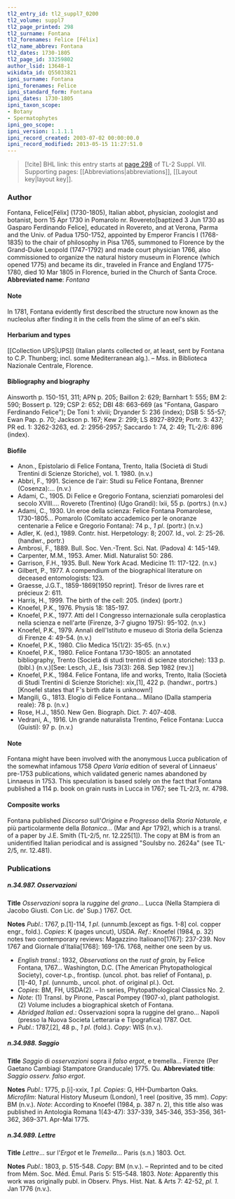 ```yaml
---
tl2_entry_id: tl2_suppl7_0200
tl2_volume: suppl7
tl2_page_printed: 298
tl2_surname: Fontana
tl2_forenames: Felice [Félix]
tl2_name_abbrev: Fontana
tl2_dates: 1730-1805
tl2_page_id: 33259802
author_lsid: 13648-1
wikidata_id: Q55033821
ipni_surname: Fontana
ipni_forenames: Felice
ipni_standard_form: Fontana
ipni_dates: 1730-1805
ipni_taxon_scope: 
- Botany
- Spermatophytes
ipni_geo_scope: 
ipni_version: 1.1.1.1
ipni_record_created: 2003-07-02 00:00:00.0
ipni_record_modified: 2013-05-15 11:27:51.0
---
```



> [!cite] BHL link: this entry starts at [page 298](https://www.biodiversitylibrary.org/page/33259802) of TL-2 Suppl. VII.
> Supporting pages: [[Abbreviations|abbreviations]], [[Layout key|layout key]].

### Author

Fontana, Felice\[Félix\] (1730-1805), Italian abbot, physician, zoologist and botanist, born 15 Apr 1730 in Pomarolo nr. Rovereto\[baptized 3 Jun 1730 as Gasparo Ferdinando Felice\], educated in Rovereto, and at Verona, Parma and the Univ. of Padua 1750-1752, appointed by Emperor Francis I (1768-1835) to the chair of philosophy in Pisa 1765, summoned to Florence by the Grand-Duke Leopold (1747-1792) and made court physician 1766, also commissioned to organize the natural history museum in Florence (which opened 1775) and became its dir., traveled in France and England 1775-1780, died 10 Mar 1805 in Florence, buried in the Church of Santa Croce. 
**Abbreviated name**: *Fontana*

#### Note

In 1781, Fontana evidently first described the structure now known as the nucleolus after finding it in the cells from the slime of an eel's skin.

#### Herbarium and types

[[Collection UPS|UPS]] (Italian plants collected or, at least, sent by Fontana to C.P. Thunberg; incl. some Mediterranean alg.). – Mss. in Biblioteca Nazionale Centrale, Florence.

#### Bibliography and biography

Ainsworth p. 150-151, 311; APN p. 205; Baillon 2: 629; Barnhart 1: 555; BM 2: 590; Bossert p. 129; CSP 2: 652; DBI 48: 663-669 (as "Fontana, Gasparo Ferdinando Felice"); De Toni 1: xlviii; Dryander 5: 236 (index); DSB 5: 55-57; Ewan Pap. p. 70; Jackson p. 167; Kew 2: 299; LS 8927-8929; Portr. 3: 437; PR ed. 1: 3262-3263, ed. 2: 2956-2957; Saccardo 1: 74, 2: 49; TL-2/6: 896 (index).

#### Biofile

- Anon., Epistolario di Felice Fontana, Trento, Italia (Società di Studi Trentini di Scienze Storiche), vol. 1. 1980. (n.v.)
- Abbri, F., 1991. Science de l'air: Studi su Felice Fontana, Brenner (Cosenza):... (n.v.)
- Adami, C., 1905. Di Felice e Gregorio Fontana, scienziati pomarolesi del secolo XVIII.... Rovereto (Trentino) (Ugo Grandi): lxii, 55 p. (portrs.) (n.v.)
- Adami, C., 1930. Un eroe della scienza: Felice Fontana Pomarolese, 1730-1805... Pomarolo (Comitato accademico per le onoranze centenarie a Felice e Gregorio Fontana): 74 p., *1 pl*. (portr.) (n.v.)
- Adler, K. (ed.), 1989. Contr. hist. Herpetology: 8; 2007. Id., vol. 2: 25-26. (handwr., portr.)
- Ambrosi, F., 1889. Bull. Soc. Ven.-Trent. Sci. Nat. (Padova) 4: 145-149.
- Carpenter, M.M., 1953. Amer. Midl. Naturalist 50: 286.
- Garrison, F.H., 1935. Bull. New York Acad. Medicine 11: 117-122. (n.v.)
- Gilbert, P., 1977. A compendium of the biographical literature on deceased entomologists: 123.
- Graesse, J.G.T., 1859-1869\[1950 reprint\]. Trésor de livres rare et précieux 2: 611.
- Harris, H., 1999. The birth of the cell: 205. (index) (portr.)
- Knoefel, P.K., 1976. Physis 18: 185-197.
- Knoefel, P.K., 1977. Atti del I Congresso internazionale sulla ceroplastica nella scienza e nell'arte (Firenze, 3-7 giugno 1975): 95-102. (n.v.)
- Knoefel, P.K., 1979. Annali dell'Istituto e museuo di Storia della Scienza di Firenze 4: 49-54. (n.v.)
- Knoefel, P.K., 1980. Clio Medica 15(1/2): 35-65. (n.v.)
- Knoefel, P.K., 1980. Felice Fontana 1730-1805: an annotated bibliography, Trento (Società di studi trentini di scienze storiche): 133 p. (bibl.) (n.v.)\[See: Lesch, J.E., Isis 73(3): 268. Sep 1982 (rev.)\]
- Knoefel, P.K., 1984. Felice Fontana, life and works, Trento, Italia (Società di Studi Trentini di Scienze Storiche): xix,\[1\], 422 p. (handwr., portrs.)\[Knoefel states that F's birth date is unknown!\]
- Mangili, G., 1813. Elogio di Felice Fontana... Milano (Dalla stamperia reale): 78 p. (n.v.)
- Rose, H.J., 1850. New Gen. Biograph. Dict. 7: 407-408.
- Vedrani, A., 1916. Un grande naturalista Trentino, Felice Fontana: Lucca (Guisti): 97 p. (n.v.)

#### Note

Fontana might have been involved with the anonymous Lucca publication of the somewhat infamous 1758 *Opera Varia* edition of several of Linnaeus' pre-1753 publications, which validated generic names abandoned by Linnaeus in 1753. This speculation is based solely on the fact that Fontana published a 114 p. book on grain rusts in Lucca in 1767; see TL-2/3, nr. 4798.

#### Composite works

Fontana published *Discorso* sull'*Origine* e *Progresso* della *Storia Naturale, e* più particolarmente della *Botanica*... (Mar and Apr 1792), which is a transl. of a paper by J.E. Smith (TL-2/5, nr. 12.225\[1\]). The copy at BM is from an unidentified Italian periodical and is assigned "Soulsby no. 2624a" (see TL-2/5, nr. 12.481).

### Publications

##### n.34.987. Osservazioni

**Title**
*Osservazioni* sopra la *ruggine* del *grano*... Lucca (Nella Stampiera di Jacobo Giusti. Con Lic. de' Sup.) 1767. Oct.

**Notes**
*Publ*.: 1767, p.\[1\]-114, *1 pl*. (unnumb.\[except as figs. 1-8\] col. copper engr., fold.). *Copies*: K (pages uncut), USDA.
*Ref*.: Knoefel (1984, p. 32) notes two contemporary reviews: Magazzino Italioano\[1767\]: 237-239. Nov 1767 and Giornale d'Italia\[1768\]: 169-176. 1768, neither one seen by us.
- *English transl*.: 1932, *Observations* on the *rust of grain*, by Felice Fontana, 1767... Washington, D.C. (The American Phytopathological Society), cover-t.p., frontisp. (uncol. phot. bas relief of Fontana), p.\[1\]-40, *1 pl*. (unnumb., uncol. phot. of original pl.). Oct.
- *Copies*: BM, FH, USDA(2). – In series, Phytopathological Classics No. 2.
- *Note*: (1) Transl. by Pirone, Pascal Pompey (1907-x), plant pathologist. (2) Volume includes a biographical sketch of Fontana.
- *Abridged Italian ed*.: Osservazioni sopra la ruggine del grano... Napoli (presso la Nuova Societa Letteraria e Tipografica) 1787. Oct.
- *Publ*.: 1787,\[2\], 48 p., *1 pl*. (fold.). *Copy*: WIS (n.v.).

##### n.34.988. Saggio

**Title**
*Saggio* di *osservazioni* sopra il *falso ergot*, e tremella... Firenze (Per Gaetano Cambiagi Stampatore Granducale) 1775. Qu.
**Abbreviated title**: *Saggio osserv. falso ergot*.

**Notes**
*Publ*.: 1775, p.\[i\]-xxix, *1 pl. Copies*: G, HH-Dumbarton Oaks. *Microfilm*: Natural History Museum (London), 1 reel (positive, 35 mm). *Copy*: BM (n.v.).
*Note*: According to Knoefel (1984, p. 387 n. 2), this title also was published in Antologia Romana 1(43-47): 337-339, 345-346, 353-356, 361-362, 369-371. Apr-Mai 1775.

##### n.34.989. Lettre

**Title**
*Lettre*... sur l'*Ergot* et le *Tremella*... Paris (s.n.) 1803. Oct.

**Notes**
*Publ*.: 1803, p. 515-548. *Copy*: BM (n.v.). – Reprinted and to be cited from Mém. Soc. Méd. Émul. Paris 5: 515-548. 1803.
*Note*: Apparently this work was originally publ. in Observ. Phys. Hist. Nat. & Arts 7: 42-52, *pl. 1.* Jan 1776 (n.v.).

